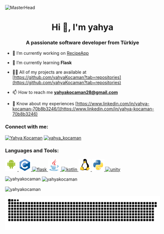
 ![MasterHead](https://i.pinimg.com/originals/85/25/9b/85259bd8df91b79431df93986d0040d5.png)
<h1 align="center">Hi 👋, I'm yahya</h1>
<h3 align="center">A passionate software developer from Türkiye</h3>

- 🔭 I’m currently working on [RecipeApp](https://github.com/yahyaKocaman/RecipeApp)

- 🌱 I’m currently learning **Flask**

- 👨‍💻 All of my projects are available at [https://github.com/yahyaKocaman?tab=repositories](https://github.com/yahyaKocaman?tab=repositories)

- 📫 How to reach me **yahyakocaman28@gmail.com**

- 📄 Know about my experiences [https://www.linkedin.com/in/yahya-kocaman-70b8b3246/](https://www.linkedin.com/in/yahya-kocaman-70b8b3246)

<h3 align="left">Connect with me:</h3>
<p align="left">
<a href="https://www.linkedin.com/in/yahya-kocaman-70b8b3246/" target="blank"><img align="center" src="https://raw.githubusercontent.com/rahuldkjain/github-profile-readme-generator/master/src/images/icons/Social/linked-in-alt.svg" alt="Yahya Kocaman" height="30" width="40" /></a>
<a href="https://instagram.com/yahya_kocaman" target="blank"><img align="center" src="https://raw.githubusercontent.com/rahuldkjain/github-profile-readme-generator/master/src/images/icons/Social/instagram.svg" alt="yahya_kocaman" height="30" width="40" /></a>
</p>

<h3 align="left">Languages and Tools:</h3>
<p align="left"> <a href="https://developer.android.com" target="_blank" rel="noreferrer"> <img src="https://raw.githubusercontent.com/devicons/devicon/master/icons/android/android-original-wordmark.svg" alt="android" width="40" height="40"/> </a> <a href="https://www.cprogramming.com/" target="_blank" rel="noreferrer"> <img src="https://raw.githubusercontent.com/devicons/devicon/master/icons/c/c-original.svg" alt="c" width="40" height="40"/> </a> <a href="https://flask.palletsprojects.com/" target="_blank" rel="noreferrer"> <img src="https://www.vectorlogo.zone/logos/pocoo_flask/pocoo_flask-icon.svg" alt="flask" width="40" height="40"/> </a> <a href="https://www.java.com" target="_blank" rel="noreferrer"> <img src="https://raw.githubusercontent.com/devicons/devicon/master/icons/java/java-original.svg" alt="java" width="40" height="40"/> </a> <a href="https://kotlinlang.org" target="_blank" rel="noreferrer"> <img src="https://www.vectorlogo.zone/logos/kotlinlang/kotlinlang-icon.svg" alt="kotlin" width="40" height="40"/> </a> <a href="https://www.linux.org/" target="_blank" rel="noreferrer"> <img src="https://raw.githubusercontent.com/devicons/devicon/master/icons/linux/linux-original.svg" alt="linux" width="40" height="40"/> </a> <a href="https://www.python.org" target="_blank" rel="noreferrer"> <img src="https://raw.githubusercontent.com/devicons/devicon/master/icons/python/python-original.svg" alt="python" width="40" height="40"/> </a> <a href="https://unity.com/" target="_blank" rel="noreferrer"> <img src="https://www.vectorlogo.zone/logos/unity3d/unity3d-icon.svg" alt="unity" width="40" height="40"/> </a> </p>

<p><img align="left" src="https://github-readme-stats.vercel.app/api/top-langs?username=yahyakocaman&show_icons=true&locale=en&layout=compact" alt="yahyakocaman" /></p>

<p>&nbsp;<img align="center" src="https://github-readme-stats.vercel.app/api?username=yahyakocaman&show_icons=true&locale=en" alt="yahyakocaman" /></p>

<p><img align="center" src="https://github-readme-streak-stats.herokuapp.com/?user=yahyakocaman&" alt="yahyakocaman" /></p>

<picture>
  <source media="(prefers-color-scheme: dark)" srcset="https://raw.githubusercontent.com/yahyaKocaman/yahyaKocaman/output/github-contribution-grid-snake-dark.svg">
  <source media="(prefers-color-scheme: light)" srcset="https://raw.githubusercontent.com/yahyaKocaman/yahyaKocaman/output/github-contribution-grid-snake.svg">
  <img alt="github contribution grid snake animation" src="https://raw.githubusercontent.com/yahyaKocaman/yahyaKocaman/output/github-contribution-grid-snake.svg">
</picture>
